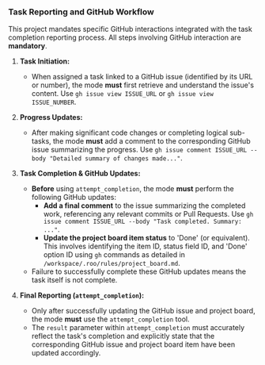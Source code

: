 ### Task Reporting and GitHub Workflow

This project mandates specific GitHub interactions integrated with the task completion reporting process. All steps involving GitHub interaction are **mandatory**.

1.  **Task Initiation:**
    *   When assigned a task linked to a GitHub issue (identified by its URL or number), the mode **must** first retrieve and understand the issue's content. Use `gh issue view ISSUE_URL` or `gh issue view ISSUE_NUMBER`.

2.  **Progress Updates:**
    *   After making significant code changes or completing logical sub-tasks, the mode **must** add a comment to the corresponding GitHub issue summarizing the progress. Use `gh issue comment ISSUE_URL --body "Detailed summary of changes made..."`.

3.  **Task Completion & GitHub Updates:**
    *   **Before** using `attempt_completion`, the mode **must** perform the following GitHub updates:
        *   **Add a final comment** to the issue summarizing the completed work, referencing any relevant commits or Pull Requests. Use `gh issue comment ISSUE_URL --body "Task completed. Summary: ..."`.
        *   **Update the project board item status** to 'Done' (or equivalent). This involves identifying the item ID, status field ID, and 'Done' option ID using `gh` commands as detailed in `/workspace/.roo/rules/project_board.md`.
    *   Failure to successfully complete these GitHub updates means the task itself is not complete.

4.  **Final Reporting (`attempt_completion`):**
    *   Only after successfully updating the GitHub issue and project board, the mode **must** use the `attempt_completion` tool.
    *   The `result` parameter within `attempt_completion` must accurately reflect the task's completion and explicitly state that the corresponding GitHub issue and project board item have been updated accordingly.